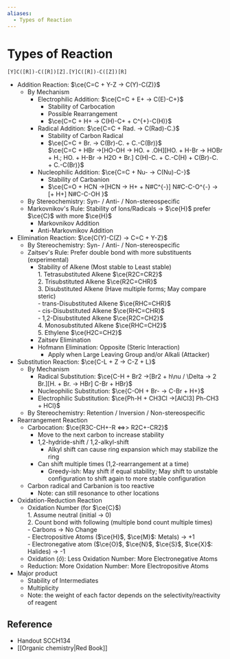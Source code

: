 ```yaml
---
aliases:
  - Types of Reaction
---
```


# Types of Reaction

```smiles
[Y]C([R])-C([R])[Z].[Y]C([R])-C([Z])[R]
```

- Addition Reaction: $\ce{C=C + Y-Z -> C(Y)-C(Z)}$
  - By Mechanism
    - Electrophilic Addition: $\ce{C=C + E+ -> C(E)-C+}$
      - Stability of Carbocation
      - Possible Rearrangement
      - $\ce{C=C + H+ -> C(H)-C+ + C^{+}-C(H)}$
    - Radical Addition: $\ce{C=C + Rad. -> C(Rad)-C.}$
      - Stability of Carbon Radical
      - $\ce{C=C + Br. -> C(Br)-C. + C.-C(Br)}$  
           $\ce{C=C + HBr ->[HO-OH -> HO. + .OH][HO. + H-Br -> HOBr + H.; HO. + H-Br -> H2O + Br.] C(H)-C. + C.-C(H) + C(Br)-C. + C.-C(Br)}$
    - Nucleophilic Addition: $\ce{C=C + Nu- -> C(Nu)-C-}$
      - Stability of Carbanion
      - $\ce{C=O + HCN ->[HCN -> H+ + N#C^{-}] N#C-C-O^{-} ->[+ H+] N#C-C-OH }$
  - By Stereochemistry: Syn- / Anti- / Non-stereospecific
  - Markovnikov's Rule: Stability of Ions/Radicals → $\ce{H}$ prefer $\ce{C}$ with more $\ce{H}$
    - Markovnikov Addition
    - Anti-Markovnikov Addition
- Elimination Reaction: $\ce{C(Y)-C(Z) -> C=C + Y-Z}$
  - By Stereochemistry: Syn- / Anti- / Non-stereospecific
  - Zaitsev's Rule: Prefer double bond with more substituents (experimental)
    - Stability of Alkene (Most stable to Least stable)  
            1. Tetrasubstituted Alkene $\ce{R2C=CR2}$  
            2. Trisubstituted Alkene $\ce{R2C=CHR}$  
            3. Disubstituted Alkene (Have multiple forms; May compare steric)  
                - trans-Disubstituted Alkene $\ce{RHC=CHR}$  
                - cis-Disubstituted Alkene $\ce{RHC=CHR}$  
                - 1,2-Disubstituted Alkene $\ce{R2C=CH2}$  
            4. Monosubstituted Alkene $\ce{RHC=CH2}$  
            5. Ethylene $\ce{H2C=CH2}$
    - Zaitsev Elimination
    - Hofmann Elimination: Opposite (Steric Interaction)
      - Apply when Large Leaving Group and/or Alkali (Attacker)
- Substitution Reaction: $\ce{C-L + Z -> C-Z + L}$
  - By Mechanism
    - Radical Substitution: $\ce{C-H + Br2 ->[Br2 + h\nu / \Delta -> 2 Br.][H. + Br. -> HBr] C-Br + HBr}$
    - Nucleophilic Substitution: $\ce{C-OH + Br- -> C-Br + H+}$
    - Electrophilic Substitution: $\ce{Ph-H + CH3Cl ->[AlCl3] Ph-CH3 + HCl}$
  - By Stereochemistry: Retention / Inversion / Non-stereospecific
- Rearrangement Reaction
  - Carbocation: $\ce{R3C-CH+-R <=>> R2C+-CR2}$
    - Move to the next carbon to increase stability
    - 1,2-hydride-shift / 1,2-alkyl-shift
      - Alkyl shift can cause ring expansion which may stabilize the ring
    - Can shift multiple times (1,2-rearrangement at a time)
      - Greedy-ish: May shift if equal stability; May shift to unstable configuration to shift again to more stable configuration
  - Carbon radical and Carbanion is too reactive
    - Note: can still resonance to other locations
- Oxidation-Reduction Reaction
  - Oxidation Number (for $\ce{C}$)  
        1. Assume neutral (initial → 0)  
        2. Count bond with following (multiple bond count multiple times)  
            - Carbons → No Change  
            - Electropositive Atoms ($\ce{H}$, $\ce{M}$: Metals) → +1  
            - Electronegative atom ($\ce{O}$, $\ce{N}$, $\ce{S}$, $\ce{X}$: Halides) → -1
  - Oxidation ($\hat{o}$): Less Oxidation Number: More Electronegative Atoms
  - Reduction: More Oxidation Number: More Electropositive Atoms
- Major product
  - Stability of Intermediates
  - Multiplicity
  - Note: the weight of each factor depends on the selectivity/reactivity of reagent

## Reference

- Handout SCCH134
- [[Organic chemistry|Red Book]]
